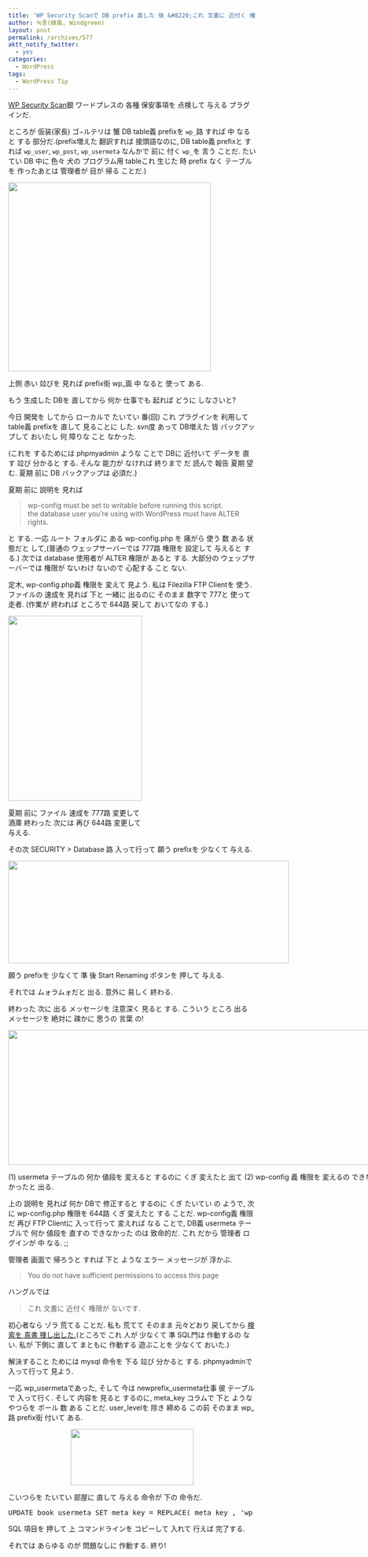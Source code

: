 ```yaml
---
title: 'WP Security Scanで DB prefix 直した 後 &#8220;これ 文書に 近付く 権限が ないです(You do not have sufficient permissions to access this page)&#8221;街 出る 場合'
author: 녹풍(綠風, Windgreen)
layout: post
permalink: /archives/577
aktt_notify_twitter:
  - yes
categories:
  - WordPress
tags:
  - WordPress Tip
---
```

<a target="_top" href="http://wordpress.org/extend/plugins/wp-security-scan/">WP Security Scan</a>銀 ワードプレスの 各種 保安事項を 点検して 与える プラグインだ.

ところが 仮装(家長) ゴ−ルテリは 蟹 DB table義 prefixを `wp_`路 すれば 中 なると する 部分だ.(prefix増えた 翻訳すれば 接頭語なのに, DB table義 prefixと すれば `wp_user`, `wp_post`, `wp_usermeta` なんかで 前に 付く `wp_`を 言う ことだ. たいてい DB 中に 色々 犬の プログラム用 tableこれ 生じた 時 prefix なく テーブルを 作ったあとは 管理者が 目が 帰る ことだ.)

<div style="width: 422px" class="wp-caption aligncenter">
  <img class=" " src="http://dl.dropbox.com/u/15546257/blog/mytory/wp_security_scan_1.jpg" alt="" height="384" width="412" /><p class="wp-caption-text">
    上側 赤い 竝びを 見れば prefix街 wp_面 中 なると 使って ある.
  </p>
</div>

もう 生成した DBを 直してから 何か 仕事でも 起れば どうに しなさいと?

今日 開発を してから ローカルで たいてい 番(回) これ プラグインを 利用して table義 prefixを 直して 見ることに した. svn度 あって DB増えた 皆 バックアップして おいたし 何 障りな こと なかった.

(これを するためには phpmyadmin ような ことで DBに 近付いて データを 直す 竝び 分かると する. そんな 能力が なければ 終りまで だ 読んで 報告 夏期 望む. 夏期 前に DB バックアップは 必須だ.)

夏期 前に 説明を 見れば

> wp-config must be set to writable before running this script.  
> the database user you&#8217;re using with WordPress must have ALTER rights.

と する. 一応 ルート フォルダに ある wp-config.php を 痛がら 使う 数 ある 状態だと して,(普通の ウェップサーバーでは 777路 権限を 設定して 与えると する.) 次では database 使用者が ALTER 権限が あると する. 大部分の ウェップサーバーでは 権限が ないわけ ないので 心配する こと ない.

定木, wp-config.php義 権限を 変えて 見よう. 私は Filezilla FTP Clientを 使う. ファイルの 速成を 見れば 下と 一緒に 出るのに そのまま 数字で 777と 使って 走者. (作業が 終われば ところで 644路 戻して おいてなの する.)

<div style="width: 282px" class="wp-caption aligncenter">
  <img src="http://dl.dropbox.com/u/15546257/blog/mytory/wp_security_scan_2.jpg" alt="" height="376" width="272" /><p class="wp-caption-text">
    夏期 前に ファイル 速成を 777路 変更して 酒庫 終わった 次には 再び 644路 変更して 与える.
  </p>
</div>

その次 SECURITY > Database 路 入って行って 願う prefixを 少なくて 与える.

<div style="width: 581px" class="wp-caption aligncenter">
  <img src="http://dl.dropbox.com/u/15546257/blog/mytory/wp_security_scan_3.jpg" alt="" height="208" width="571" /><p class="wp-caption-text">
    願う prefixを 少なくて 準 後 Start Renaming ボタンを 押して 与える.
  </p>
</div>

それでは ムォラムォだと 出る. 意外に 易しく 終わる.

終わった 次に 出る メッセージを 注意深く 見ると する. こういう ところ 出る メッセージを 絶対に 疎かに 思うの 言葉 の!

<div style="width: 752px" class="wp-caption aligncenter">
  <img class=" " src="http://dl.dropbox.com/u/15546257/blog/mytory/wp_security_scan_4.jpg" alt="" height="274" width="742" /><p class="wp-caption-text">
    (1) usermeta テーブルの 何か 値段を 変えると するのに くぎ 変えたと 出て (2) wp-config 義 権限を 変えるの できなかったと 出る.
  </p>
</div>

上の 説明を 見れば 何か DBで 修正すると するのに くぎ たいてい の ようで, 次に wp-config.php 権限を 644路 くぎ 変えたと する ことだ. wp-config義 権限だ 再び FTP Clientに 入って行って 変えれば なる ことで, DB義 usermeta テーブルで 何か 値段を 直すの できなかった のは 致命的だ. これ だから 管理者 ログインが 中 なる. ;;

管理者 画面で 帰ろうと すれば 下と ような エラー メッセージが 浮かぶ.

> You do not have sufficient permissions to access this page

ハングルでは

> これ 文書に 近付く 権限が ないです.

初心者なら ゾラ 荒てる ことだ. 私も 荒てて そのまま 元々どおり 戻してから <a target="_top" href="http://wordpress.org/support/topic/wp-security-scan-error-after-database-prefix-change#post-1840691">検索を 真書 捜し出した.</a>(ところで これ 人が 少なくて 準 SQL門は 作動するの ない. 私が 下側に 直して まともに 作動する 遊ぶことを 少なくて おいた.)

解決すること ためには mysql 命令を 下る 竝び 分かると する. phpmyadminで 入って行って 見よう.

一応 wp\_usermetaであった, そして 今は newprefix\_usermeta仕事 彼 テーブルで 入って行く. そして 内容を 見ると するのに, meta\_key コラムで 下と ような やつらを ボール 数 ある ことだ. user\_levelを 除き 締める この前 そのまま wp_路 prefix街 付いて ある.

<p style="text-align: center;">
  <img class="aligncenter" src="http://dl.dropbox.com/u/15546257/blog/mytory/wp_security_scan_6.jpg" alt="" height="114" width="250" />
</p>

こいつらを たいてい 部屋に 直して 与える 命令が 下の 命令だ.

<pre>UPDATE book_usermeta SET meta_key = REPLACE( meta_key , &#039;wp_&#039;, &#039;book_&#039; )</pre>

SQL 項目を 押して 上 コマンドラインを コピーして 入れて 行えば 完了する.

それでは あらゆる のが 問題なしに 作動する. 終り!